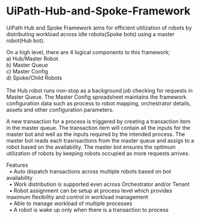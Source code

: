 # UiPath-Hub-and-Spoke-Framework

UiPath Hub and Spoke Framework aims for efficient utilization of robots by distributing workload across idle robots(Spoke bots) using a master robot(Hub bot).

On a high level, there are 4 logical components to this framework; <br>a) Hub/Master Robot <br>b) Master Queue <br>c) Master Config<br>d) Spoke/Child Robots <br><br>The Hub robot runs non-stop as a background job checking for requests in Master Queue. The Master Config spreadsheet maintains the framework configuration data such as process to robot mapping, orchestrator details, assets and other configuration parameters. 

A new transaction for a process is triggered by creating a transaction item in the master queue. The transaction item will contain all the inputs for the master bot and well as the inputs required by the intended process. The master bot reads each trasnsactions from the master queue and assigs to a robot based on the availability. The master bot ensures the optimum utilization of robots by keeping robots occupied as more requests arrives.

Features<br>
&nbsp;&nbsp;•	Auto dispatch transactions across multiple robots based on bot availability<br>
&nbsp;&nbsp;•	Work distribution is supported even across Orchestrator and/or Tenant <br>
&nbsp;&nbsp;•	Robot assignment can be setup at process level which provides maximum flexibility and control in workload management<br>
&nbsp;&nbsp;•	Able to manage workload of multiple processes<br>
&nbsp;&nbsp;•	A robot is wake up only when there is a transaction to process<br>
 
